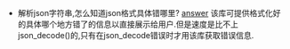 - 解析json字符串,怎么知道json格式具体错哪里? [answer](https://github.com/Seldaek/jsonlint)
该库可提供格式化好的具体哪个地方错了的信息以直接展示给用户.但是速度是比不上json_decode()的,只有在json_decode错误时才用该库获取错误信息.